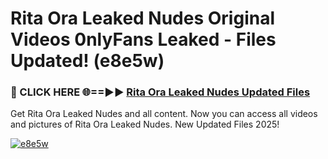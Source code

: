 # Rita Ora Leaked Nudes Original Videos 0nlyFans Leaked - Files Updated! (e8e5w)

<h3>🔴 CLICK HERE 🌐==►► <a href="https://tinyurl.com/4mcuefdz" rel="nofollow">Rita Ora Leaked Nudes Updated Files</a></h3>

Get Rita Ora Leaked Nudes and all content. Now you can access all videos and pictures of Rita Ora Leaked Nudes. New Updated Files 2025!

[![e8e5w](https://i.imgur.com/StAQSOY.gif)](https://tinyurl.com/4mcuefdz)
